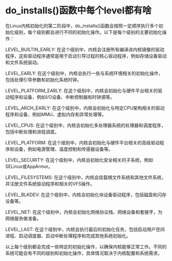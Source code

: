 # do_installs()函数中每个level都有啥

在Linux内核初始化的第二阶段中，do_installs()函数会按照一定顺序执行多个初始化级别，每个级别都会进行不同的初始化操作。以下是每个级别的主要初始化操作：

LEVEL_BUILTIN_EARLY: 在这个级别中，内核会注册所有编译进内核镜像的驱动程序，这些驱动程序通常是用于启动引导过程的核心驱动程序，例如存储设备驱动和文件系统驱动。

LEVEL_EARLY: 在这个级别中，内核会执行一些与系统环境相关的初始化操作，包括处理引导参数和初始化系统时钟。

LEVEL_PLATFORM_EARLY: 在这个级别中，内核会初始化与硬件平台相关的驱动程序和设备，例如I/O设备、中断控制器和时钟源等。

LEVEL_ARCH_EARLY: 在这个级别中，内核会初始化与特定CPU架构相关的驱动程序和设备，例如MMU、虚拟内存和异常处理等。

LEVEL_CPUS: 在这个级别中，内核会初始化多处理器系统的处理器和调度程序，包括中断处理和进程调度。

LEVEL_PLATFORM: 在这个级别中，内核会初始化与硬件平台相关的高级驱动程序和设备，例如电源管理、温度控制和传感器设备等。

LEVEL_SECURITY: 在这个级别中，内核会初始化安全相关的子系统，例如SELinux或AppArmor。

LEVEL_FILESYSTEMS: 在这个级别中，内核会挂载根文件系统和其他文件系统，并注册文件系统驱动程序和相关的VFS操作。

LEVEL_BLKDEV: 在这个级别中，内核会初始化块设备驱动程序，包括磁盘和闪存设备等。

LEVEL_NET: 在这个级别中，内核会初始化网络协议栈、网络设备和套接字，为网络服务做准备。

LEVEL_LAST: 在这个级别中，内核会执行最后的初始化任务，包括启动用户空间进程、启动调度器、启动中断处理程序和完成其他系统初始化。

以上每个级别都会完成一些特定的初始化操作，以确保内核能够正常工作。不同的系统可能会有不同的级别和初始化操作，具体情况取决于内核配置和系统需求。